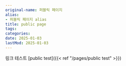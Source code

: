 ```yaml
---
original-name: 퍼블릭 페이지
alias:
- 퍼블릭 페이지 alias
title: public page
tags:
categories:
date: 2025-01-03
lastMod: 2025-01-03
---
```





링크 테스트
[public test]({{< ref "/pages/public test" >}})




